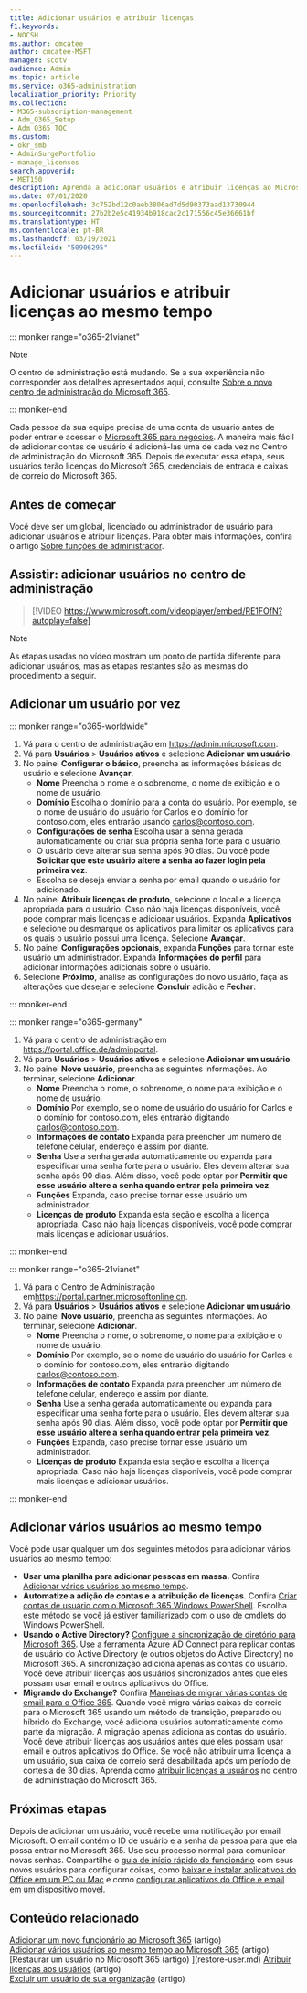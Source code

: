 ```yaml
---
title: Adicionar usuários e atribuir licenças
f1.keywords:
- NOCSH
ms.author: cmcatee
author: cmcatee-MSFT
manager: scotv
audience: Admin
ms.topic: article
ms.service: o365-administration
localization_priority: Priority
ms.collection:
- M365-subscription-management
- Adm_O365_Setup
- Adm_O365_TOC
ms.custom:
- okr_smb
- AdminSurgePortfolio
- manage_licenses
search.appverid:
- MET150
description: Aprenda a adicionar usuários e atribuir licenças ao Microsoft 365 ao mesmo tempo.
ms.date: 07/01/2020
ms.openlocfilehash: 3c752bd12c0aeb3806ad7d5d90373aad13730944
ms.sourcegitcommit: 27b2b2e5c41934b918cac2c171556c45e36661bf
ms.translationtype: HT
ms.contentlocale: pt-BR
ms.lasthandoff: 03/19/2021
ms.locfileid: "50906295"
---
```

# <a name="add-users-and-assign-licenses-at-the-same-time"></a>Adicionar usuários e atribuir licenças ao mesmo tempo

::: moniker range="o365-21vianet"

> [!NOTE]
> O centro de administração está mudando. Se a sua experiência não corresponder aos detalhes apresentados aqui, consulte [Sobre o novo centro de administração do Microsoft 365](../microsoft-365-admin-center-preview.md?preserve-view=true&view=o365-21vianet).

::: moniker-end

Cada pessoa da sua equipe precisa de uma conta de usuário antes de poder entrar e acessar o [Microsoft 365 para negócios](https://www.microsoft.com/microsoft-365/business). A maneira mais fácil de adicionar contas de usuário é adicioná-las uma de cada vez no Centro de administração do Microsoft 365. Depois de executar essa etapa, seus usuários terão licenças do Microsoft 365, credenciais de entrada e caixas de correio do Microsoft 365.

## <a name="before-you-begin"></a>Antes de começar

Você deve ser um global, licenciado ou administrador de usuário para adicionar usuários e atribuir licenças. Para obter mais informações, confira o artigo [Sobre funções de administrador](../../admin/add-users/about-admin-roles.md).

## <a name="watch-add-users-in-the-admin-center"></a>Assistir: adicionar usuários no centro de administração

> [!VIDEO https://www.microsoft.com/videoplayer/embed/RE1FOfN?autoplay=false]

> [!NOTE]
> As etapas usadas no vídeo mostram um ponto de partida diferente para adicionar usuários, mas as etapas restantes são as mesmas do procedimento a seguir.

## <a name="add-users-one-at-a-time"></a>Adicionar um usuário por vez

::: moniker range="o365-worldwide"

1. Vá para o centro de administração em <https://admin.microsoft.com>.
2. Vá para **Usuários** > **Usuários ativos** e selecione **Adicionar um usuário**.
3. No painel **Configurar o básico**, preencha as informações básicas do usuário e selecione **Avançar**.
    - **Nome** Preencha o nome e o sobrenome, o nome de exibição e o nome de usuário.
    - **Domínio** Escolha o domínio para a conta do usuário. Por exemplo, se o nome de usuário do usuário for Carlos e o domínio for contoso.com, eles entrarão usando carlos@contoso.com.
    - **Configurações de senha** Escolha usar a senha gerada automaticamente ou criar sua própria senha forte para o usuário.
    - O usuário deve alterar sua senha após 90 dias. Ou você pode **Solicitar que este usuário altere a senha ao fazer login pela primeira vez**.
    - Escolha se deseja enviar a senha por email quando o usuário for adicionado.
4. No painel **Atribuir licenças de produto**, selecione o local e a licença apropriada para o usuário. Caso não haja licenças disponíveis, você pode comprar mais licenças e adicionar usuários. Expanda **Aplicativos** e selecione ou desmarque os aplicativos para limitar os aplicativos para os quais o usuário possui uma licença. Selecione **Avançar**.
5. No painel **Configurações opcionais**, expanda **Funções** para tornar este usuário um administrador. Expanda **Informações do perfil** para adicionar informações adicionais sobre o usuário.
6. Selecione **Próximo**, análise as configurações do novo usuário, faça as alterações que desejar e selecione **Concluir** adição e **Fechar**.

::: moniker-end

::: moniker range="o365-germany"

1. Vá para o centro de administração em <https://portal.office.de/adminportal>.
2. Vá para **Usuários** > **Usuários ativos** e selecione **Adicionar um usuário**.
3. No painel **Novo usuário**, preencha as seguintes informações. Ao terminar, selecione **Adicionar**.
    - **Nome** Preencha o nome, o sobrenome, o nome para exibição e o nome de usuário.
    - **Domínio** Por exemplo, se o nome de usuário do usuário for Carlos e o domínio for contoso.com, eles entrarão digitando carlos@contoso.com.
    - **Informações de contato** Expanda para preencher um número de telefone celular, endereço e assim por diante.
    - **Senha** Use a senha gerada automaticamente ou expanda para especificar uma senha forte para o usuário. Eles devem alterar sua senha após 90 dias. Além disso, você pode optar por **Permitir que esse usuário altere a senha quando entrar pela primeira vez**.
    - **Funções** Expanda, caso precise tornar esse usuário um administrador.
    - **Licenças de produto** Expanda esta seção e escolha a licença apropriada. Caso não haja licenças disponíveis, você pode comprar mais licenças e adicionar usuários.

::: moniker-end

::: moniker range="o365-21vianet"

1. Vá para o Centro de Administração em<https://portal.partner.microsoftonline.cn>.
2. Vá para **Usuários** > **Usuários ativos** e selecione **Adicionar um usuário**.
3. No painel **Novo usuário**, preencha as seguintes informações. Ao terminar, selecione **Adicionar**.
    - **Nome** Preencha o nome, o sobrenome, o nome para exibição e o nome de usuário.
    - **Domínio** Por exemplo, se o nome de usuário do usuário for Carlos e o domínio for contoso.com, eles entrarão digitando carlos@contoso.com.
    - **Informações de contato** Expanda para preencher um número de telefone celular, endereço e assim por diante.
    - **Senha** Use a senha gerada automaticamente ou expanda para especificar uma senha forte para o usuário. Eles devem alterar sua senha após 90 dias. Além disso, você pode optar por **Permitir que esse usuário altere a senha quando entrar pela primeira vez**.
    - **Funções** Expanda, caso precise tornar esse usuário um administrador.
    - **Licenças de produto** Expanda esta seção e escolha a licença apropriada. Caso não haja licenças disponíveis, você pode comprar mais licenças e adicionar usuários.

::: moniker-end

## <a name="add-multiple-users-at-the-same-time"></a>Adicionar vários usuários ao mesmo tempo

Você pode usar qualquer um dos seguintes métodos para adicionar vários usuários ao mesmo tempo:

- **Usar uma planilha para adicionar pessoas em massa.** Confira [Adicionar vários usuários ao mesmo tempo](../../enterprise/add-several-users-at-the-same-time.md).
- **Automatize a adição de contas e a atribuição de licenças**. Confira [Criar contas de usuário com o Microsoft 365 Windows PowerShell](../../enterprise/create-user-accounts-with-microsoft-365-powershell.md). Escolha este método se você já estiver familiarizado com o uso de cmdlets do Windows PowerShell.
- **Usando o Active Directory?** [Configure a sincronização de diretório para Microsoft 365](../../enterprise/set-up-directory-synchronization.md). Use a ferramenta Azure AD Connect para replicar contas de usuário do Active Directory (e outros objetos do Active Directory) no Microsoft 365. A sincronização adiciona apenas as contas do usuário. Você deve atribuir licenças aos usuários sincronizados antes que eles possam usar email e outros aplicativos do Office.
- **Migrando do Exchange?** Confira [Maneiras de migrar várias contas de email para o Office 365](/Exchange/mailbox-migration/mailbox-migration). Quando você migra várias caixas de correio para o Microsoft 365 usando um método de transição, preparado ou híbrido do Exchange, você adiciona usuários automaticamente como parte da migração. A migração apenas adiciona as contas do usuário. Você deve atribuir licenças aos usuários antes que eles possam usar email e outros aplicativos do Office. Se você não atribuir uma licença a um usuário, sua caixa de correio será desabilitada após um período de cortesia de 30 dias. Aprenda como [atribuir licenças a usuários](../manage/assign-licenses-to-users.md) no centro de administração do Microsoft 365.

## <a name="next-steps"></a>Próximas etapas

Depois de adicionar um usuário, você recebe uma notificação por email Microsoft. O email contém o ID de usuário e a senha da pessoa para que ela possa entrar no Microsoft 365. Use seu processo normal para comunicar novas senhas. Compartilhe o [guia de início rápido do funcionário](https://support.microsoft.com/office/b9700090-ce64-4046-ab92-ce8488a7bc0f) com seus novos usuários para configurar coisas, como [baixar e instalar aplicativos do Office em um PC ou Mac](https://support.microsoft.com/office/4414eaaf-0478-48be-9c42-23adc4716658) e como [configurar aplicativos do Office e email em um dispositivo móvel](https://support.microsoft.com/office/7dabb6cb-0046-40b6-81fe-767e0b1f014f).

## <a name="related-content"></a>Conteúdo relacionado

[Adicionar um novo funcionário ao Microsoft 365](add-new-employee.md) (artigo) \
[Adicionar vários usuários ao mesmo tempo ao Microsoft 365](../../enterprise/add-several-users-at-the-same-time.md) (artigo) \
[Restaurar um usuário no Microsoft 365 (artigo) \](restore-user.md)
[Atribuir licenças aos usuários](../manage/assign-licenses-to-users.md) (artigo) \
[Excluir um usuário de sua organização](delete-a-user.md) (artigo)